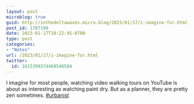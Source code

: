 ```yaml
---
layout: post
microblog: true
guid: http://inthedeltawaves.micro.blog/2023/01/17/i-imagine-for.html
post_id: 1787199
date: 2023-01-17T10:22:45-0700
type: post
categories:
- "Notes"
url: /2023/01/17/i-imagine-for.html
twitter:
  id: 1615399374468546584
---
```

<p>I imagine for most people, watching video walking tours on YouTube is about as interesting as watching paint dry. But as a planner, they are pretty zen sometimes. <a href="https://mastodon.social/tags/urbanist" class="mention hashtag" rel="tag">#<span>urbanist</span></a></p>
